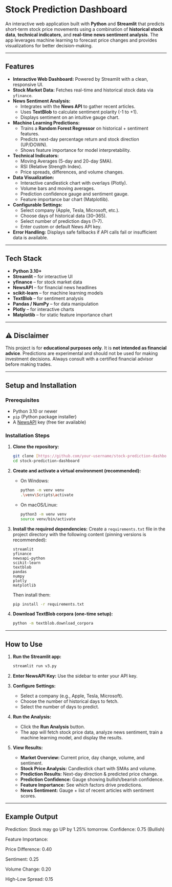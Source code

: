 # Stock Prediction Dashboard

An interactive web application built with **Python** and **Streamlit** that predicts short-term stock price movements using a combination of **historical stock data**, **technical indicators**, and **real-time news sentiment analysis**. The app leverages machine learning to forecast price changes and provides visualizations for better decision-making.

---

## Features

- **Interactive Web Dashboard:** Powered by Streamlit with a clean, responsive UI.
- **Stock Market Data:** Fetches real-time and historical stock data via `yfinance`.
- **News Sentiment Analysis:**
  - Integrates with the **News API** to gather recent articles.
  - Uses **TextBlob** to calculate sentiment polarity (-1 to +1).
  - Displays sentiment on an intuitive gauge chart.
- **Machine Learning Predictions:**
  - Trains a **Random Forest Regressor** on historical + sentiment features.
  - Predicts next-day percentage return and stock direction (UP/DOWN).
  - Shows feature importance for model interpretability.
- **Technical Indicators:**
  - Moving Averages (5-day and 20-day SMA).
  - RSI (Relative Strength Index).
  - Price spreads, differences, and volume changes.
- **Data Visualization:**
  - Interactive candlestick chart with overlays (Plotly).
  - Volume bars and moving averages.
  - Prediction confidence gauge and sentiment gauge.
  - Feature importance bar chart (Matplotlib).
- **Configurable Settings:**
  - Select company (Apple, Tesla, Microsoft, etc.).
  - Choose days of historical data (30–365).
  - Select number of prediction days (1–7).
  - Enter custom or default News API key.
- **Error Handling:** Displays safe fallbacks if API calls fail or insufficient data is available.

---

## Tech Stack

- **Python 3.10+**
- **Streamlit** – for interactive UI
- **yfinance** – for stock market data
- **NewsAPI** – for financial news headlines
- **scikit-learn** – for machine learning models
- **TextBlob** – for sentiment analysis
- **Pandas / NumPy** – for data manipulation
- **Plotly** – for interactive charts
- **Matplotlib** – for static feature importance chart

---

## ⚠️ Disclaimer

This project is for **educational purposes only**. It is **not intended as financial advice**. Predictions are experimental and should not be used for making investment decisions. Always consult with a certified financial advisor before making trades.

---

## Setup and Installation

### Prerequisites

- Python 3.10 or newer
- `pip` (Python package installer)
- A [NewsAPI](https://newsapi.org/) key (free tier available)

### Installation Steps

1.  **Clone the repository:**
    ```bash
    git clone [https://github.com/your-username/stock-prediction-dashboard.git](https://github.com/your-username/stock-prediction-dashboard.git)
    cd stock-prediction-dashboard
    ```

2.  **Create and activate a virtual environment (recommended):**
    -   On Windows:
        ```bash
        python -m venv venv
        .\venv\Scripts\activate
        ```
    -   On macOS/Linux:
        ```bash
        python3 -m venv venv
        source venv/bin/activate
        ```

3.  **Install the required dependencies:**
    Create a `requirements.txt` file in the project directory with the following content (pinning versions is recommended):
    ```
    streamlit
    yfinance
    newsapi-python
    scikit-learn
    textblob
    pandas
    numpy
    plotly
    matplotlib
    ```
    Then install them:
    ```bash
    pip install -r requirements.txt
    ```

4.  **Download TextBlob corpora (one-time setup):**
    ```bash
    python -m textblob.download_corpora
    ```

---

## How to Use

1.  **Run the Streamlit app:**
    ```bash
    streamlit run v3.py
    ```

2.  **Enter NewsAPI Key:**
    Use the sidebar to enter your API key.

3.  **Configure Settings:**
    -   Select a company (e.g., Apple, Tesla, Microsoft).
    -   Choose the number of historical days to fetch.
    -   Select the number of days to predict.

4.  **Run the Analysis:**
    -   Click the **Run Analysis** button.
    -   The app will fetch stock price data, analyze news sentiment, train a machine learning model, and display the results.

5.  **View Results:**
    -   **Market Overview:** Current price, day change, volume, and sentiment.
    -   **Stock Price Analysis:** Candlestick chart with SMAs and volume.
    -   **Prediction Results:** Next-day direction & predicted price change.
    -   **Prediction Confidence:** Gauge showing bullish/bearish confidence.
    -   **Feature Importance:** See which factors drive predictions.
    -   **News Sentiment:** Gauge + list of recent articles with sentiment scores.

---

## Example Output

Prediction: Stock may go UP by 1.25% tomorrow.
Confidence: 0.75 (Bullish)

Feature Importance:

Price Difference: 0.40

Sentiment: 0.25

Volume Change: 0.20

High-Low Spread: 0.15

